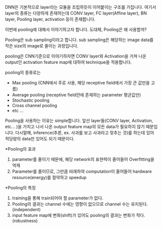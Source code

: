 DNN은 기본적으로 layer라는 모듈을 조립하듯이 이어붙이는 구조를 가집니다.
여기서 layer의 종류는 다양하게 존재하는데 CONV layer, FC layer(Affine layer), BN layer, Pooling layer, activation 등이 존재합니다.
 
이번에 pooling에 대해서 이야기하고자 합니다.
도대체, Pooling은 왜 사용할까?
 
Pooling은 sub sampling이라고 합니다.
sub sampling은 해당하는 image data를 작은 size의 image로 줄이는 과정입니다.
 
pooling은 CNN기준으로 이야기하자면 CONV layer와 Activation을 거쳐 나온 output인 activation feature map에 대하여 technique을 적용합니다.
 
pooling의 종류로는 
- Max pooling (CNN에서 주로 사용, 해당 receptive field에서 가장 큰 값만을 고름)
- Average pooling (receptive field안에 존재하는 parameter 평균값만)
- Stochastic pooling
- Cross channel pooling 
- etc ...

Pooling을 사용하는 이유는 simple합니다.
앞선 layer들(CONV layer, Activation, etc... )을 거치고 나서 나온 output feature map의 모든 data가 필요하지 않기 때문입니다.
다시말해, inference(추론, ex. 사과를 보고 사과라고 맞추는 것)를 하는데 있어 적당량의 data만 있어도 되기 때문이다.
 
 
*Pooling의 효과
1. parameter를 줄이기 때문에, 해당 network의 표현력이 줄어들어 Overfitting을 억제
2. Parameter를 줄이므로, 그만큼 비례하여 computation이 줄어들어 hardware resource(energy)를 절약하고 speedup
 
 
*Pooling의 특징
1. training을 통해 train되어야 할 parameter가 없다.
2. Pooling의 결과는 channel 수에는 영향이 없으므로 channel 수는 유지된다. (independent)
3. input feature map에 변화(shift)가 있어도 pooling의 결과는 변화가 적다. (robustness)